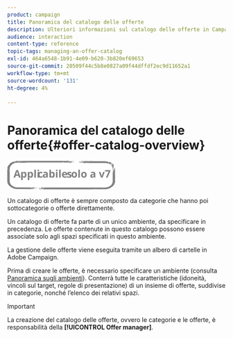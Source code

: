 ```yaml
---
product: campaign
title: Panoramica del catalogo delle offerte
description: Ulteriori informazioni sul catalogo delle offerte in Campaign
audience: interaction
content-type: reference
topic-tags: managing-an-offer-catalog
exl-id: 464a6548-1b91-4e09-b620-3b820ef69653
source-git-commit: 20509f44c5b8e0827a09f44dffdf2ec9d11652a1
workflow-type: tm+mt
source-wordcount: '131'
ht-degree: 4%

---
```


# Panoramica del catalogo delle offerte{#offer-catalog-overview}

![](../../assets/v7-only.svg)

Un catalogo di offerte è sempre composto da categorie che hanno poi sottocategorie o offerte direttamente.

Un catalogo di offerte fa parte di un unico ambiente, da specificare in precedenza. Le offerte contenute in questo catalogo possono essere associate solo agli spazi specificati in questo ambiente.

La gestione delle offerte viene eseguita tramite un albero di cartelle in Adobe Campaign.

Prima di creare le offerte, è necessario specificare un ambiente (consulta [Panoramica sugli ambienti](../../interaction/using/environments-overview.md)). Conterrà tutte le caratteristiche (idoneità, vincoli sul target, regole di presentazione) di un insieme di offerte, suddivise in categorie, nonché l’elenco dei relativi spazi.

>[!IMPORTANT]
>
>La creazione del catalogo delle offerte, ovvero le categorie e le offerte, è responsabilità della **[!UICONTROL Offer manager]**.
